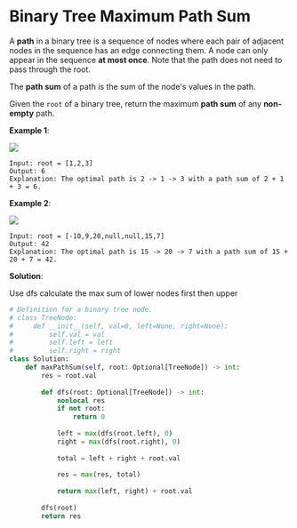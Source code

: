 # Binary Tree Maximum Path Sum

A **path**   in a binary tree is a sequence of nodes where each pair of adjacent nodes in the sequence has an edge connecting them. A node can only appear in the sequence **at most once**. Note that the path does not need to pass through the root.

The **path sum** of a path is the sum of the node's values in the path.

Given the `root` of a binary tree, return the maximum **path sum** of any **non-empty** path.


**Example 1**:

![](https://assets.leetcode.com/uploads/2020/10/13/exx1.jpg)

```
Input: root = [1,2,3]
Output: 6
Explanation: The optimal path is 2 -> 1 -> 3 with a path sum of 2 + 1 + 3 = 6.
```

**Example 2**:

![](https://assets.leetcode.com/uploads/2020/10/13/exx2.jpg)

```
Input: root = [-10,9,20,null,null,15,7]
Output: 42
Explanation: The optimal path is 15 -> 20 -> 7 with a path sum of 15 + 20 + 7 = 42.
```

**Solution**:

Use dfs calculate the max sum of lower nodes first then upper

```python
# Definition for a binary tree node.
# class TreeNode:
#     def __init__(self, val=0, left=None, right=None):
#         self.val = val
#         self.left = left
#         self.right = right
class Solution:
    def maxPathSum(self, root: Optional[TreeNode]) -> int:
        res = root.val
        
        def dfs(root: Optional[TreeNode]) -> int:
            nonlocal res
            if not root:
                return 0
            
            left = max(dfs(root.left), 0)
            right = max(dfs(root.right), 0)
            
            total = left + right + root.val
            
            res = max(res, total)
            
            return max(left, right) + root.val
        
        dfs(root)
        return res
```